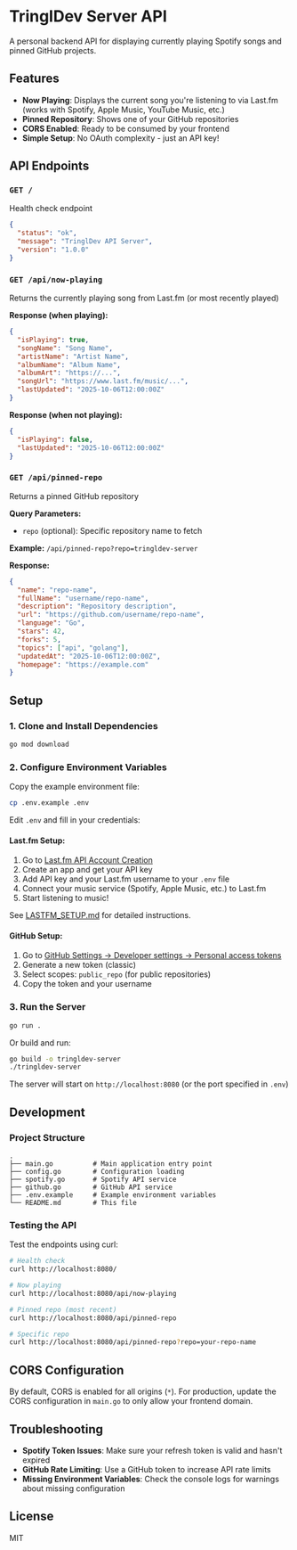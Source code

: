 # TringlDev Server API

A personal backend API for displaying currently playing Spotify songs and pinned GitHub projects.

## Features

- **Now Playing**: Displays the current song you're listening to via Last.fm (works with Spotify, Apple Music, YouTube Music, etc.)
- **Pinned Repository**: Shows one of your GitHub repositories
- **CORS Enabled**: Ready to be consumed by your frontend
- **Simple Setup**: No OAuth complexity - just an API key!

## API Endpoints

### `GET /`
Health check endpoint
```json
{
  "status": "ok",
  "message": "TringlDev API Server",
  "version": "1.0.0"
}
```

### `GET /api/now-playing`
Returns the currently playing song from Last.fm (or most recently played)

**Response (when playing):**
```json
{
  "isPlaying": true,
  "songName": "Song Name",
  "artistName": "Artist Name",
  "albumName": "Album Name",
  "albumArt": "https://...",
  "songUrl": "https://www.last.fm/music/...",
  "lastUpdated": "2025-10-06T12:00:00Z"
}
```

**Response (when not playing):**
```json
{
  "isPlaying": false,
  "lastUpdated": "2025-10-06T12:00:00Z"
}
```

### `GET /api/pinned-repo`
Returns a pinned GitHub repository

**Query Parameters:**
- `repo` (optional): Specific repository name to fetch

**Example:** `/api/pinned-repo?repo=tringldev-server`

**Response:**
```json
{
  "name": "repo-name",
  "fullName": "username/repo-name",
  "description": "Repository description",
  "url": "https://github.com/username/repo-name",
  "language": "Go",
  "stars": 42,
  "forks": 5,
  "topics": ["api", "golang"],
  "updatedAt": "2025-10-06T12:00:00Z",
  "homepage": "https://example.com"
}
```

## Setup

### 1. Clone and Install Dependencies

```bash
go mod download
```

### 2. Configure Environment Variables

Copy the example environment file:
```bash
cp .env.example .env
```

Edit `.env` and fill in your credentials:

#### Last.fm Setup:
1. Go to [Last.fm API Account Creation](https://www.last.fm/api/account/create)
2. Create an app and get your API key
3. Add API key and your Last.fm username to your `.env` file
4. Connect your music service (Spotify, Apple Music, etc.) to Last.fm
5. Start listening to music!

See [LASTFM_SETUP.md](LASTFM_SETUP.md) for detailed instructions.

#### GitHub Setup:
1. Go to [GitHub Settings → Developer settings → Personal access tokens](https://github.com/settings/tokens)
2. Generate a new token (classic)
3. Select scopes: `public_repo` (for public repositories)
4. Copy the token and your username

### 3. Run the Server

```bash
go run .
```

Or build and run:
```bash
go build -o tringldev-server
./tringldev-server
```

The server will start on `http://localhost:8080` (or the port specified in `.env`)

## Development

### Project Structure
```
.
├── main.go          # Main application entry point
├── config.go        # Configuration loading
├── spotify.go       # Spotify API service
├── github.go        # GitHub API service
├── .env.example     # Example environment variables
└── README.md        # This file
```

### Testing the API

Test the endpoints using curl:

```bash
# Health check
curl http://localhost:8080/

# Now playing
curl http://localhost:8080/api/now-playing

# Pinned repo (most recent)
curl http://localhost:8080/api/pinned-repo

# Specific repo
curl http://localhost:8080/api/pinned-repo?repo=your-repo-name
```

## CORS Configuration

By default, CORS is enabled for all origins (`*`). For production, update the CORS configuration in `main.go` to only allow your frontend domain.

## Troubleshooting

- **Spotify Token Issues**: Make sure your refresh token is valid and hasn't expired
- **GitHub Rate Limiting**: Use a GitHub token to increase API rate limits
- **Missing Environment Variables**: Check the console logs for warnings about missing configuration

## License

MIT
